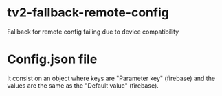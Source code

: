 # tv2-fallback-remote-config
Fallback for remote config failing due to device compatibility

# Config.json file
It consist on an object where keys are "Parameter key" (firebase) and the values are the same as the "Default value" (firebase).
